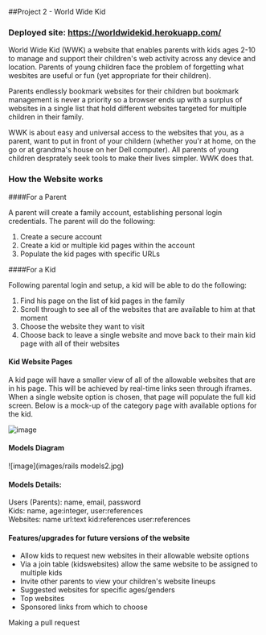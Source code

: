 ##Project 2 - World Wide Kid
### Deployed site: https://worldwidekid.herokuapp.com/ 

World Wide Kid (WWK) a website that enables parents with kids ages 2-10 to manage and support their children's web activity across any device and location.  Parents of young children face the problem of forgetting what wesbites are useful or fun (yet appropriate for their children).

Parents endlessly bookmark websites for their children but bookmark management is never a priority so a browser ends up with a surplus of websites in a single list that hold different websites targeted for multiple children in their family.

WWK is about easy and universal access to the websites that you, as a parent, want to put in front of your childern (whether you'r at home, on the go or at grandma's house on her Dell computer).  All parents of young children desprately seek tools to make their lives simpler. WWK does that.


### How the Website works 

####For a Parent

A parent will create a family account, establishing personal login credentials.  The parent will do the following: 

1. Create a secure account
2. Create a kid or multiple kid pages within the account
3. Populate the kid pages with specific URLs 

####For a Kid

Following parental login and setup, a kid will be able to do the following: 

1. Find his page on the list of kid pages in the family
2. Scroll through to see all of the websites that are available to him at that moment
3. Choose the website they want to visit
4. Choose back to leave a single website and move back to their main kid page with all of their websites  

#### Kid Website Pages

A kid page will have a smaller view of all of the allowable websites that are in his page.  This will be achieved by real-time links seen through iframes.  When a single website option is chosen, that page will populate the full kid screen.  Below is a mock-up of the category page with available options for the kid. 

![image](images/project_2_web_mockup.jpg)


#### Models Diagram 
![image](images/rails models2.jpg)

#### Models Details:

Users (Parents): name, email, password  
Kids: name, age:integer, user:references    
Websites: name url:text kid:references user:references


#### Features/upgrades for future versions of the website

* Allow kids to request new websites in their allowable website options
* Via a join table (kidswebsites) allow the same website to be assigned to multiple kids
* Invite other parents to view your children's website lineups
* Suggested websites for specific ages/genders
* Top websites 
* Sponsored links from which to choose

Making a pull request





 
 

